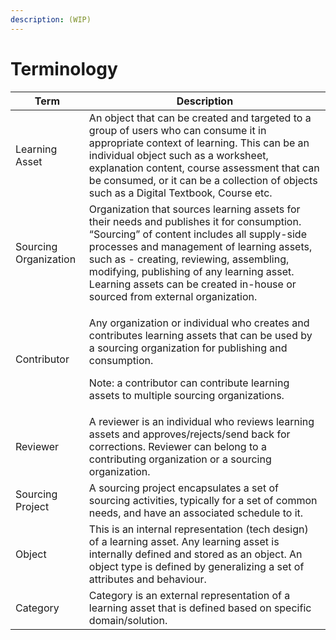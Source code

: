 ```yaml
---
description: (WIP)
---
```


# Terminology



| Term                  | Description                                                                                                                                                                                                                                                                                                                                                    |
| --------------------- | -------------------------------------------------------------------------------------------------------------------------------------------------------------------------------------------------------------------------------------------------------------------------------------------------------------------------------------------------------------- |
| Learning Asset        | An object that can be created and targeted to a group of users who can consume it in appropriate context of learning. This can be an individual object such as a worksheet, explanation content, course assessment that can be consumed, or it can be a collection of objects such as a Digital Textbook, Course etc.                                          |
| Sourcing Organization | Organization that sources learning assets for their needs and publishes it for consumption. “Sourcing” of content includes all supply-side processes and management of learning assets, such as - creating, reviewing, assembling, modifying, publishing of any learning asset. Learning assets can be created in-house or sourced from external organization. |
| Contributor           | <p>Any organization or individual who creates and contributes learning assets that can be used by a sourcing organization for publishing and consumption. </p><p>Note: a contributor can contribute learning assets to multiple sourcing organizations.</p>                                                                                                    |
| Reviewer              | A reviewer is an individual who reviews learning assets and approves/rejects/send back for corrections. Reviewer can belong to a contributing organization or a sourcing organization.                                                                                                                                                                         |
| Sourcing Project      | A sourcing project encapsulates a set of sourcing activities, typically for a set of common needs, and have an associated schedule to it.                                                                                                                                                                                                                      |
| Object                | This is an internal representation (tech design) of a learning asset. Any learning asset is internally defined and stored as an object. An object type is defined by generalizing a set of attributes and behaviour.                                                                                                                                           |
| Category              | Category is an external representation of a learning asset that is defined based on specific domain/solution.                                                                                                                                                                                                                                                  |
